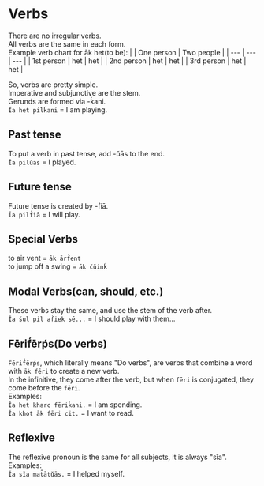 # Verbs
There are no irregular verbs.  
All verbs are the same in each form.  
Example verb chart for āk het(to be):
| | One person | Two people |
| --- | --- | --- |
| 1st person | het | het |
| 2nd person | het | het |
| 3rd person | het | het |

So, verbs are pretty simple.  
Imperative and subjunctive are the stem.  
Gerunds are formed via -ḱani.  
`Ĭa het pilḱani` = I am playing.
## Past tense
To put a verb in past tense, add -ŭās to the end.  
`Ĭa pilŭās` = I played.
## Future tense
Future tense is created by -f́iā.  
`Ĭa pilf́iā` = I will play.
## Special Verbs
to air vent = `āk ārf́ent`  
to jump off a swing = `āk ćŭinḱ`
## Modal Verbs(can, should, etc.)
These verbs stay the same, and use the stem of the verb after.  
`Ĭa śul pil af́iek sē...` = I should play with them...
## Fērif́ērṕs(Do verbs)
`Fērif́ērṕs`, which literally means "Do verbs", are verbs that combine a word with `āk fēri` to create a new verb.  
In the infinitive, they come after the verb, but when `fēri` is conjugated, they come before the `fēri`.  
Examples:  
`Ĭa het kharc fēriḱani.` = I am spending.  
`Ĭa khot āk fēri cit.` = I want to read.
## Reflexive
The reflexive pronoun is the same for all subjects, it is always "sĭa".  
Examples:  
`Ĭa sĭa mat̂ātŭās.` = I helped myself.

